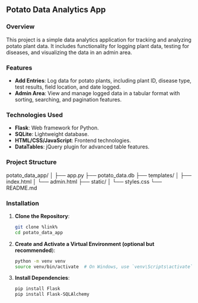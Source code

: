 ﻿## Potato Data Analytics App

### Overview

This project is a simple data analytics application for tracking and analyzing potato plant data. It includes functionality for logging plant data, testing for diseases, and visualizing the data in an admin area.

### Features

- **Add Entries**: Log data for potato plants, including plant ID, disease type, test results, field location, and date logged.
- **Admin Area**: View and manage logged data in a tabular format with sorting, searching, and pagination features.

### Technologies Used

- **Flask**: Web framework for Python.
- **SQLite**: Lightweight database.
- **HTML/CSS/JavaScript**: Frontend technologies.
- **DataTables**: jQuery plugin for advanced table features.

### Project Structure

potato_data_app/
│
├── app.py
├── potato_data.db
├── templates/
│ ├── index.html
│ └── admin.html
├── static/
│ └── styles.css
└── README.md


### Installation

1. **Clone the Repository**:
   ```bash
   git clone %link%
   cd potato_data_app
   
2. **Create and Activate a Virtual Environment (optional but recommended**):
    ```bash
    python -m venv venv
    source venv/bin/activate  # On Windows, use `venv\Scripts\activate`
3. **Install Dependencies**:
    ```bash
    pip install Flask
    pip install Flask-SQLAlchemy
